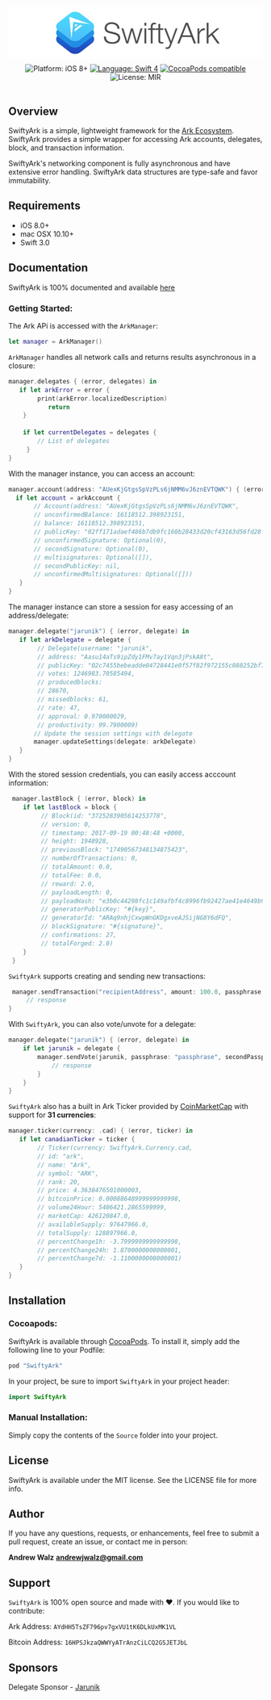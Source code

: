 <img src="SwiftyArkLogo.jpg"  align="center">

<p align="center">
    <img src="https://img.shields.io/badge/platform-iOS%208%2B-blue.svg?style=flat" alt="Platform: iOS 8+"/>
    <a href="https://developer.apple.com/swift"><img src="https://img.shields.io/badge/swift-4.0-orange.svg?style=flat)](https://developer.apple.com/swift/" alt="Language: Swift 4" /></a>
    <a href="https://cocoapods.org/pods/SwiftyArk"><img src="https://img.shields.io/cocoapods/v/SwiftyArk.svg?style=flat" alt="CocoaPods compatible" /></a>
    <img src="https://img.shields.io/badge/license-MIT-BE90D4.svg?style=flat)](http://creativecommons.org/licenses/by-sa/4.0/t" alt="License: MIR" /> <br><br>
</p>

## Overview

SwiftyArk is a simple, lightweight framework for the [Ark Ecosystem](https://ark.io). SwiftyArk provides a simple wrapper for accessing Ark accounts, delegates, block, and transaction information.

SwiftyArk's networking component is fully asynchronous and have extensive error handling. SwiftyArk data structures are type-safe and favor immutability.


## Requirements
* iOS 8.0+
* mac OSX 10.10+
* Swift 3.0

## Documentation

SwiftyArk is 100% documented and available [here]()

### Getting Started:

The Ark APi is accessed with the `ArkManager`:

```swift
let manager = ArkManager()
```

`ArkManager` handles all network calls and returns results asynchronous in a closure:

```swift
manager.delegates { (error, delegates) in
   if let arkError = error {
        print(arkError.localizedDescription)
           return
    }

    if let currentDelegates = delegates {
    	// List of delegates
     }
}
```


With the manager instance, you can access an account:

```swift
manager.account(address: "AUexKjGtgsSpVzPLs6jNMM6vJ6znEVTQWK") { (error, arkAccount) in
  if let account = arkAccount {
       // Account(address: "AUexKjGtgsSpVzPLs6jNMM6vJ6znEVTQWK",
       // unconfirmedBalance: 16118512.398923151,
       // balance: 16118512.398923151,
       // publicKey: "02ff171adaef486b7db9fc160b28433d20cf43163d56fd28fee72145f0d5219a4b",
       // unconfirmedSignature: Optional(0),
       // secondSignature: Optional(0),
       // multisignatures: Optional([]),
       // secondPublicKey: nil,
       // unconfirmedMultisignatures: Optional([]))
   }
}
```

The manager instance can store a session for easy accessing of an address/delegate:

```swift
manager.delegate("jarunik") { (error, delegate) in
   if let arkDelegate = delegate {
		// Delegate(username: "jarunik", 
		// address: "Aasu14aTs9ipZdy1FMv7ay1Vqn3jPskA8t", 
		// publicKey: "02c7455bebeadde04728441e0f57f82f972155c088252bf7c1365eb0dc84fbf5de",
		// votes: 1246983.70585494,
		// producedblocks: 
		// 28670, 
		// missedblocks: 61, 
		// rate: 47, 
		// approval: 0.970000029, 
		// productivity: 99.7900009)
       // Update the session settings with delegate
       manager.updateSettings(delegate: arkDelegate)
   }
}
```

With the stored session credentials, you can easily access acccount information:

```swift
 manager.lastBlock { (error, block) in
    if let lastBlock = block {
    	 // Block(id: "3725283905614253778",
    	 // version: 0,
    	 // timestamp: 2017-09-19 00:48:48 +0000,
    	 // height: 1948928,
    	 // previousBlock: "17490567348134875423",
    	 // numberOfTransactions: 0,
    	 // totalAmount: 0.0,
    	 // totalFee: 0.0,
    	 // reward: 2.0,
    	 // payloadLength: 0,
    	 // payloadHash: "e3b0c44298fc1c149afbf4c8996fb92427ae41e4649b934ca495991b7852b855",
    	 // generatorPublicKey: "#{key}",
    	 // generatorId: "ARAq9nhjCxwpWnGKDgxveAJSijNG8Y6dFQ",
    	 // blockSignature: "#{signature}",
    	 // confirmations: 27,
    	 // totalForged: 2.0)
    }
 }
```

`SwiftyArk` supports creating and sending new transactions:

```swift
 manager.sendTransaction("recipientAddress", amount: 100.0, passphrase: "passphrase", secondPassphrase: "secondPassphrase", vendorField: "my message") { (error, response) in
     // response
}
```

With `SwiftyArk`, you can also vote/unvote for a delegate:

```swift
manager.delegate("jarunik") { (error, delegate) in
    if let jarunik = delegate {
        manager.sendVote(jarunik, passphrase: "passphrase", secondPassphrase: "optionalSecondPassphrase") { (error, response) in
        	// response
        }
    }
}
```


`SwiftyArk` also has a built in Ark Ticker provided by [CoinMarketCap](https://coinmarketcap.com) with support for **31 currencies**:

```swift
manager.ticker(currency: .cad) { (error, ticker) in
   if let canadianTicker = ticker {
        // Ticker(currency: SwiftyArk.Currency.cad,
        // id: "ark",
        // name: "Ark",
        // symbol: "ARK",
        // rank: 20,
        // price: 4.3638476501000003,
        // bitcoinPrice: 0.00088648999999999998,
        // volume24Hour: 5406421.2865599999,
        // marketCap: 426120847.0,
        // availableSupply: 97647966.0,
        // totalSupply: 128897966.0,
        // percentChange1h: -3.7999999999999998,
        // percentChange24h: 1.8700000000000001,
        // percentChange7d: -1.1100000000000001)
   }
}
```

## Installation

### Cocoapods:

SwiftyArk is available through [CocoaPods](http://cocoapods.org). To install
it, simply add the following line to your Podfile:

```ruby
pod "SwiftyArk"
```

In your project, be sure to import `SwiftyArk` in your project header:

```swift
import SwiftyArk
```

### Manual Installation:

Simply copy the contents of the `Source` folder into your project.

## License

SwiftyArk is available under the MIT license. See the LICENSE file for more info.

## Author

If you have any questions, requests, or enhancements, feel free to submit a pull request, create an issue, or contact me in person:

**Andrew Walz**
**andrewjwalz@gmail.com**

## Support

`SwiftyArk` is 100% open source and made with :heart:. If you would like to contribute:

Ark Address: `AYdHH5TsZF796pv7gxVU1tK6DLkUxMK1VL`

Bitcoin Address: `16HPSJkzaQWWYyATrAnzCiLCQ2GSJETJbL`

## Sponsors

Delegate Sponsor - [Jarunik](https://forum.ark.io/topic/251/jarunik-delegate-proposal-80-voters-20-reserves-10-costs)
